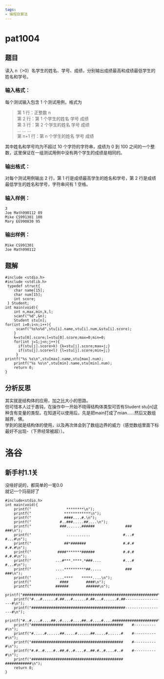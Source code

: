 ```yaml
---
tags:
- 编程及算法
---
```


# pat1004

## 题目
读入 n（>0）名学生的姓名、学号、成绩，分别输出成绩最高和成绩最低学生的姓名和学号。

### 输入格式：

每个测试输入包含 1 个测试用例，格式为

>第 1 行：正整数 n<br>
第 2 行：第 1 个学生的姓名 学号 成绩<br>
第 3 行：第 2 个学生的姓名 学号 成绩<br>
  ... ... ...<br>
第 n+1 行：第 n 个学生的姓名 学号 成绩<br>

其中姓名和学号均为不超过 10 个字符的字符串，成绩为 0 到 100 之间的一个整数，这里保证在一组测试用例中没有两个学生的成绩是相同的。

### 输出格式：

对每个测试用例输出 2 行，第 1 行是成绩最高学生的姓名和学号，第 2 行是成绩最低学生的姓名和学号，字符串间有 1 空格。

### 输入样例：

```
3
Joe Math990112 89
Mike CS991301 100
Mary EE990830 95
```

### 输出样例：

```
Mike CS991301
Joe Math990112
```

## 题解

```
#include <stdio.h>
#include <stdlib.h> 
 typedef struct{
    char name[15];
    char num[15];
    int score;
 } Student;
int main(void){
    int n,max,min,k,l;
    scanf("%d",&n);
    Student stu[n];
for(int i=0;i<n;i++){
     scanf("%s%s%d",stu[i].name,stu[i].num,&stu[i].score);
    }
    k=stu[0].score;l=stu[0].score;max=0;min=0;
    for(int j=1;j<n;j++){
      if(stu[j].score>k) {k=stu[j].score;max=j;}
      if(stu[j].score<l) {l=stu[j].score;min=j;}
     }
printf("%s %s\n",stu[max].name,stu[max].num);
    printf("%s %s\n",stu[min].name,stu[min].num);
    return 0;
}
```

## 分析反思

其实就是结构体的应用，加之比大小的思路。<br>但可惜本人过于愚钝，在操作中一开始不晓得结构体类型可否有Student stu[n]这种含有变量的类型。在知道可以使用后，先是把main打成了mian......然后又数组越界，佛。<br>
学到的就是结构体的使用，以及再次体会到了数组边界的威力（感觉数组里面下标最好不出现-（下界经常被超））。


# 洛谷

## 新手村1.1关

没啥好说的，都简单的一笔0.0<br>
就记一个玛丽好了
```
#include<stdio.h>
int main(void){
    printf("                ********\n");
    printf("               ************\n");
    printf("               ####....#.\n");
    printf("             #..###.....##....\n");
    printf("             ###.......######              ###            ###\n");
    printf("                ...........               #...#          #...#\n");
    printf("               ##*#######                 #.#.#          #.#.#\n");
    printf("            ####*******######             #.#.#          #.#.#\n");
    printf("           ...#***.****.*###....          #...#          #...#\n");
    printf("           ....**********##.....           ###            ###\n");
    printf("           ....****    *****....\n");
    printf("             ####        ####\n");
    printf("           ######        ######\n");
    printf("##############################################################\n");
    printf("#...#......#.##...#......#.##...#......#.##------------------#\n");
    printf("###########################################------------------#\n");
    printf("#..#....#....##..#....#....##..#....#....#####################\n");
    printf("##########################################    #----------#\n");
    printf("#.....#......##.....#......##.....#......#    #----------#\n");
    printf("##########################################    #----------#\n");
    printf("#.#..#....#..##.#..#....#..##.#..#....#..#    #----------#\n");
    printf("##########################################    ############\n");
    return 0;
}
```
